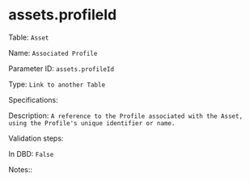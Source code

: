 # assets.profileId

Table: ```Asset```

Name: ```Associated Profile```

Parameter ID: ```assets.profileId```

Type: ```Link to another Table```

Specifications: 

Description: ```A reference to the Profile associated with the Asset, using the Profile's unique identifier or name.```

Validation steps: 

In DBD: ```False```

Notes:: 

